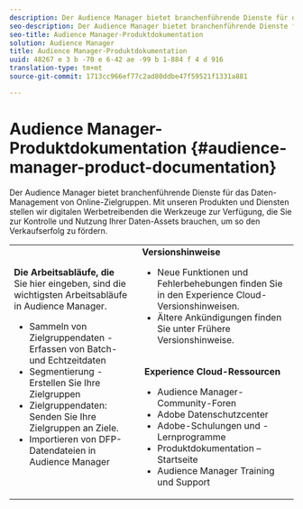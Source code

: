 ```yaml
---
description: Der Audience Manager bietet branchenführende Dienste für das Daten-Management von Online-Zielgruppen. Mit unseren Produkten und Diensten stellen wir digitalen Werbetreibenden die Werkzeuge zur Verfügung, die Sie zur Kontrolle und Nutzung Ihrer Daten-Assets brauchen, um so den Verkaufserfolg zu fördern.
seo-description: Der Audience Manager bietet branchenführende Dienste für das Daten-Management von Online-Zielgruppen. Mit unseren Produkten und Diensten stellen wir digitalen Werbetreibenden die Werkzeuge zur Verfügung, die Sie zur Kontrolle und Nutzung Ihrer Daten-Assets brauchen, um so den Verkaufserfolg zu fördern.
seo-title: Audience Manager-Produktdokumentation
solution: Audience Manager
title: Audience Manager-Produktdokumentation
uuid: 48267 e 3 b -70 e 6-42 ae -99 b 1-884 f 4 d 916
translation-type: tm+mt
source-git-commit: 1713cc966ef77c2ad80ddbe47f59521f1331a881

---
```



# Audience Manager-Produktdokumentation {#audience-manager-product-documentation}

Der Audience Manager bietet branchenführende Dienste für das Daten-Management von Online-Zielgruppen. Mit unseren Produkten und Diensten stellen wir digitalen Werbetreibenden die Werkzeuge zur Verfügung, die Sie zur Kontrolle und Nutzung Ihrer Daten-Assets brauchen, um so den Verkaufserfolg zu fördern.


| | |
|-|-|
|**Die Arbeitsabläufe, die** <br>Sie hier eingeben, sind die wichtigsten Arbeitsabläufe in Audience Manager. <br> <ul><li>Sammeln von Zielgruppendaten - Erfassen von Batch- und Echtzeitdaten</li><li>Segmentierung - Erstellen Sie Ihre Zielgruppen</li><li>Zielgruppendaten: Senden Sie Ihre Zielgruppen an Ziele.</li><li>Importieren von DFP-Datendateien in Audience Manager</li></ul> |**Versionshinweise** <ul><li>Neue Funktionen und Fehlerbehebungen finden Sie in den Experience Cloud-Versionshinweisen.</li> <li>Ältere Ankündigungen finden Sie unter Frühere Versionshinweise. </li></ul> <br> **Experience Cloud-Ressourcen** <ul><li>Audience Manager-Community-Foren</li> <li>Adobe Datenschutzcenter</li> <li>Adobe-Schulungen und -Lernprogramme</li> <li>Produktdokumentation – Startseite </li> <li>Audience Manager Training und Support</li></ul>|
